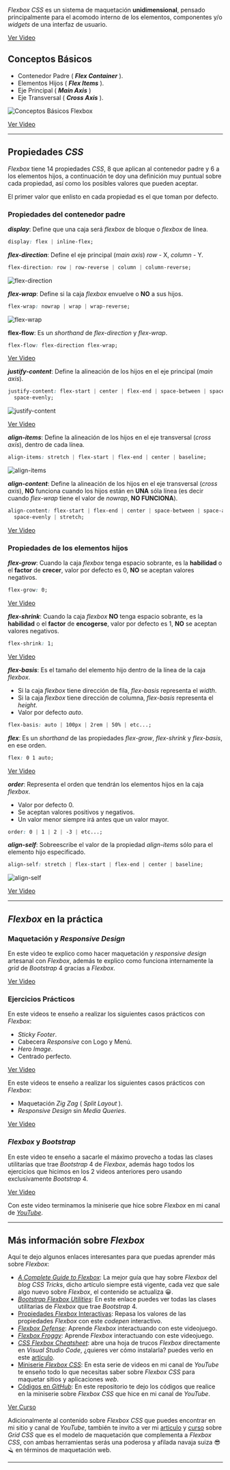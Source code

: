 _Flexbox CSS_ es un sistema de maquetación **unidimensional**, pensado principalmente para el acomodo interno de los elementos, componentes y/o _widgets_ de una interfaz de usuario.

[Ver Video](https://www.youtube.com/watch?v=AAtvnv6LNMk)

## Conceptos Básicos

- Contenedor Padre ( _**Flex Container**_ ).
- Elementos Hijos ( _**Flex Items**_ ).
- Eje Principal ( _**Main Axis**_ )
- Eje Transversal ( _**Cross Axis**_ ).

![Conceptos Básicos Flexbox](img/blog/flex-conceptos.png)

[Ver Video](https://www.youtube.com/watch?v=1NBMqQkcZ9Y)

---

## Propiedades _CSS_

_Flexbox_ tiene 14 propiedades _CSS_, 8 que aplican al contenedor padre y 6 a los elementos hijos, a continuación te doy una definición muy puntual sobre cada propiedad, así como los posibles valores que pueden aceptar.

El primer valor que enlisto en cada propiedad es el que toman por defecto.

### Propiedades del contenedor padre

**_display_**: Define que una caja será _flexbox_ de bloque o _flexbox_ de línea.

```css
display: flex | inline-flex;
```

**_flex-direction_**: Define el eje principal (_main axis_) _row_ - X, _column_ - Y.

```css
flex-direction: row | row-reverse | column | column-reverse;
```

![flex-direction](img/blog/flex-direction.png)

**_flex-wrap_**: Define si la caja _flexbox_ envuelve o **NO** a sus hijos.

```css
flex-wrap: nowrap | wrap | wrap-reverse;
```

![flex-wrap](img/blog/flex-wrap.png)

**flex-flow**: Es un _shorthand_ de _flex-direction_ y _flex-wrap_.

```css
flex-flow: flex-direction flex-wrap;
```

[Ver Video](https://www.youtube.com/watch?v=lnWBQ3dMzhw)

**_justify-content_**: Define la alineación de los hijos en el eje principal (_main axis_).

```css
justify-content: flex-start | center | flex-end | space-between | space-around |
  space-evenly;
```

![justify-content](img/blog/justify-content.png)

[Ver Video](https://www.youtube.com/watch?v=4eHB6O8d1R0)

**_align-items_**: Define la alineación de los hijos en el eje transversal (_cross axis_), dentro de cada línea.

```css
align-items: stretch | flex-start | flex-end | center | baseline;
```

![align-items](img/blog/align-items.png)

**_align-content_**: Define la alineación de los hijos en el eje transversal (_cross axis_), **NO** funciona cuando los hijos están en **UNA** sóla línea (es decir cuando _flex-wrap_ tiene el valor de _nowrap_, **NO FUNCIONA**).

```css
align-content: flex-start | flex-end | center | space-between | space-around |
  space-evenly | stretch;
```

[Ver Video](https://www.youtube.com/watch?v=ELP5l8IVSJo)

### Propiedades de los elementos hijos

**_flex-grow_**: Cuando la caja _flexbox_ tenga espacio sobrante, es la **habilidad** o el **factor** de **crecer**, valor por defecto es 0, **NO** se aceptan valores negativos.

```css
flex-grow: 0;
```

[Ver Video](https://www.youtube.com/watch?v=Ib9cYYBNQ10)

**_flex-shrink_**: Cuando la caja _flexbox_ **NO** tenga espacio sobrante, es la **habilidad** o el **factor** de **encogerse**, valor por defecto es 1, **NO** se aceptan valores negativos.

```css
flex-shrink: 1;
```

[Ver Video](https://www.youtube.com/watch?v=cN6O13okUww)

**_flex-basis_**: Es el tamaño del elemento hijo dentro de la línea de la caja _flexbox_.

- Si la caja _flexbox_ tiene dirección de fila, _flex-basis_ representa el _width_.
- Si la caja _flexbox_ tiene dirección de columna, _flex-basis_ representa el _height_.
- Valor por defecto _auto_.

```css
flex-basis: auto | 100px | 2rem | 50% | etc...;
```

**_flex_**: Es un _shorthand_ de las propiedades _flex-grow_, _flex-shrink_ y _flex-basis_, en ese orden.

```css
flex: 0 1 auto;
```

[Ver Video](https://www.youtube.com/watch?v=jst2jcHDAWA)

**_order_**: Representa el orden que tendrán los elementos hijos en la caja _flexbox_.

- Valor por defecto 0.
- Se aceptan valores positivos y negativos.
- Un valor menor siempre irá antes que un valor mayor.

```css
order: 0 | 1 | 2 | -3 | etc...;
```

**_align-self_**: Sobreescribe el valor de la propiedad _align-items_ sólo para el elemento hijo especificado.

```css
align-self: stretch | flex-start | flex-end | center | baseline;
```

![align-self](img/blog/align-self.png)

[Ver Video](https://www.youtube.com/watch?v=u-k1kPtOA5o)

---

## _Flexbox_ en la práctica

### Maquetación y _Responsive Design_

En este video te explico como hacer maquetación y _responsive design_ artesanal con _Flexbox_, además te explico como funciona internamente la _grid_ de _Bootstrap_ 4 gracias a _Flexbox_.

[Ver Video](https://www.youtube.com/watch?v=KoLOOETh0f4)

### Ejercicios Prácticos

En este videos te enseño a realizar los siguientes casos prácticos con _Flexbox_:

- _Sticky Footer_.
- Cabecera _Responsive_ con Logo y Menú.
- _Hero Image_.
- Centrado perfecto.

[Ver Video](https://www.youtube.com/watch?v=9TcStLE3qzI)

En este videos te enseño a realizar los siguientes casos prácticos con _Flexbox_:

- Maquetación _Zig Zag_ ( _Split Layout_ ).
- _Responsive Design_ sin _Media Queries_.

[Ver Video](https://www.youtube.com/watch?v=po9V3IoxbJc)

### _Flexbox_ y _Bootstrap_

En este video te enseño a sacarle el máximo provecho a todas las clases utilitarías que trae _Bootstrap_ 4 de _Flexbox_, además hago todos los ejercicios que hicimos en los 2 videos anteriores pero usando exclusivamente _Bootstrap_ 4.

[Ver Video](https://www.youtube.com/watch?v=z11iV2JKHVc)

Con este video terminamos la miniserie que hice sobre _Flexbox_ en mi canal de <a href="https://youtube.com/jonmircha?sub_confirmation=1" target="_blank" rel="noopener"><i>YouTube</i></a>.

---

## Más información sobre _Flexbox_

Aquí te dejo algunos enlaces interesantes para que puedas aprender más sobre _Flexbox_:

- [_A Complete Guide to Flexbox_](https://css-tricks.com/snippets/css/a-guide-to-flexbox/): La mejor guía que hay sobre _Flexbox_ del _blog_ _CSS Tricks_, dicho artículo siempre está vigente, cada vez que sale algo nuevo sobre _Flexbox_, el contenido se actualiza 😀.
- [_Bootstrap Flexbox Utilities_](https://getbootstrap.com/docs/4.0/utilities/flex/): En este enlace puedes ver todas las clases utilitarias de _Flexbox_ que trae _Bootstrap_ 4.
- [Propiedades _Flexbox_ Interactivas](http://codepen.io/jonmircha/pen/aWWbre): Repasa los valores de las propiedades _Flexbox_ con este _codepen_ interactivo.
- [_Flexbox Defense_](http://www.flexboxdefense.com/): Aprende _Flexbox_ interactuando con este videojuego.
- [_Flexbox Froggy_](http://flexboxfroggy.com/): Aprende _Flexbox_ interactuando con este videojuego.
- [_CSS Flexbox Cheatsheet_](https://marketplace.visualstudio.com/items?itemName=dzhavat.css-flexbox-cheatsheet): abre una hoja de trucos _Flexbox_ directamente en _Visual Studio Code_, ¿quieres ver cómo instalarla? puedes verlo en este [artículo](/vscode).
- [Miniserie _Flexbox CSS_](https://youtube.com/playlist?list=PLvq-jIkSeTUbQc3dGsssp8lxAi5npMrys): En esta serie de videos en mi canal de _YouTube_ te enseño todo lo que necesitas saber sobre _Flexbox CSS_ para maquetar sitios y aplicaciones _web_.
- [Códigos en _GitHub_](https://github.com/jonmircha/youtube-flexbox): En este repositorio te dejo los códigos que realice en la miniserie sobre _Flexbox CSS_ que hice en mi canal de _YouTube_.

[Ver Curso](https://www.youtube.com/playlist?list=PLvq-jIkSeTUbQc3dGsssp8lxAi5npMrys)

Adicionalmente al contenido sobre _Flexbox CSS_ que puedes encontrar en mi sitio y canal de _YouTube_, también te invito a ver mi [artículo](/grid) y [curso](https://youtube.com/playlist?list=PLvq-jIkSeTUY628cyd9LVbXSXi2xG9mUl) sobre _Grid CSS_ que es el modelo de maquetación que complementa a _Flexbox CSS_, con ambas herramientas serás una poderosa y afilada navaja suiza 😎🪒 en términos de maquetación web.

---
